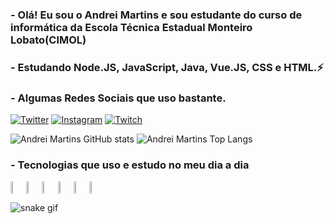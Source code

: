 ### - Olá! Eu sou o Andrei Martins e sou estudante do curso de informática da Escola Técnica Estadual Monteiro Lobato(CIMOL)
### - Estudando Node.JS, JavaScript, Java, Vue.JS, CSS e HTML.⚡

### - Algumas Redes Sociais que uso bastante.
[![Twitter](https://img.shields.io/badge/Twitter-1DA1F2?style=for-the-badge&logo=twitter&logoColor=white)](https://twitter.com/AndreiElia444)
[![Instagram](https://img.shields.io/badge/Instagram-E4405F?style=for-the-badge&logo=instagram&logoColor=white)](https://instagram.com/andrei_coelho_?igshid=MzNlNGNkZWQ4Mg==)
[![Twitch](https://img.shields.io/badge/Twitch-9146FF?style=for-the-badge&logo=twitch&logoColor=white)](https://www.twitch.tv/andrei_emc)

![Andrei Martins GitHub stats](https://github-readme-stats.vercel.app/api?username=AndreiMartinsCoelho&show_icons=true&theme=radical&layout=demo)
![Andrei Martins Top Langs](https://github-readme-stats.vercel.app/api/top-langs/?username=AndreiMartinsCoelho&layout=compact&show_icons=true&theme=radical)

### - Tecnologias que uso e estudo no meu dia a dia
<div style="display:flex">
    <img align="center" width="5%" src="https://cdn.jsdelivr.net/gh/devicons/devicon/icons/css3/css3-original.svg" />    
    <img align="center" width="5%" src="https://cdn.jsdelivr.net/gh/devicons/devicon/icons/html5/html5-original.svg" />   
    <img align="center" width="5%" src="https://cdn.jsdelivr.net/gh/devicons/devicon/icons/javascript/javascript-original.svg" />    
    <img align="center" width="5%" src="https://cdn.jsdelivr.net/gh/devicons/devicon/icons/java/java-original.svg" />   
    <img align="center" width="5%" src="https://cdn.jsdelivr.net/gh/devicons/devicon/icons/nodejs/nodejs-original.svg" />
    <img align="center" width="5%" src="https://cdn.jsdelivr.net/gh/devicons/devicon/icons/vuejs/vuejs-original.svg" />
</div>

![snake gif](https://github.com/vinikrummenauer/vinikrummenauer/blob/output/github-contribution-grid-snake.svg)
